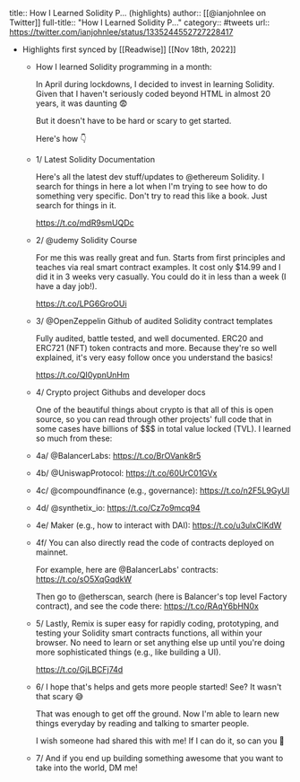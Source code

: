 title:: How I Learned Solidity P... (highlights)
author:: [[@ianjohnlee on Twitter]]
full-title:: "How I Learned Solidity P..."
category:: #tweets
url:: https://twitter.com/ianjohnlee/status/1335244552727228417

- Highlights first synced by [[Readwise]] [[Nov 18th, 2022]]
	- How I learned Solidity programming in a month:
	  
	  In April during lockdowns, I decided to invest in learning Solidity. Given that I haven't seriously coded beyond HTML in almost 20 years, it was daunting 😨
	  
	  But it doesn't have to be hard or scary to get started.
	  
	  Here's how 👇
	- 1/ Latest Solidity Documentation
	  
	  Here's all the latest dev stuff/updates to @ethereum Solidity. I search for things in here a lot when I'm trying to see how to do something very specific. Don't try to read this like a book. Just search for things in it.
	  
	  https://t.co/mdR9smUQDc
	- 2/ @udemy Solidity Course
	  
	  For me this was really great and fun. Starts from first principles and teaches via real smart contract examples. It cost only $14.99 and I did it in 3 weeks very casually. You could do it in less than a week (I have a day job!).
	  
	  https://t.co/LPG6GroOUi
	- 3/ @OpenZeppelin Github of audited Solidity contract templates
	  
	  Fully audited, battle tested, and well documented. ERC20 and ERC721 (NFT) token contracts and more. Because they're so well explained, it's very easy follow once you understand the basics!
	  
	  https://t.co/QI0ypnUnHm
	- 4/ Crypto project Githubs and developer docs
	  
	  One of the beautiful things about crypto is that all of this is open source, so you can read through other projects' full code that in some cases have billions of $$$ in total value locked (TVL). I learned so much from these:
	- 4a/ @BalancerLabs: https://t.co/BrOVank8r5
	- 4b/ @UniswapProtocol: https://t.co/60UrC01GVx
	- 4c/ @compoundfinance (e.g., governance): https://t.co/n2F5L9GyUI
	- 4d/ @synthetix_io: https://t.co/Cz7o9mcq94
	- 4e/ Maker (e.g., how to interact with DAI): https://t.co/u3ulxCIKdW
	- 4f/ You can also directly read the code of contracts deployed on mainnet.
	  
	  For example, here are @BalancerLabs' contracts: https://t.co/sO5XqGqdkW
	  
	  Then go to @etherscan, search (here is Balancer's top level Factory contract), and see the code there: https://t.co/RAqY6bHN0x
	- 5/ Lastly, Remix is super easy for rapidly coding, prototyping, and testing your Solidity smart contracts functions, all within your browser. No need to learn or set anything else up until you're doing more sophisticated things (e.g., like building a UI).
	  
	  https://t.co/GjLBCFj74d
	- 6/ I hope that's helps and gets more people started! See? It wasn't that scary 😅
	  
	  That was enough to get off the ground. Now I'm able to learn new things everyday by reading and talking to smarter people.
	  
	  I wish someone had shared this with me! If I can do it, so can you 💪
	- 7/ And if you end up building something awesome that you want to take into the world, DM me!